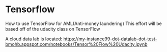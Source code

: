 # Tensorflow
How to use TensorFlow for AML(Anti-money laundering)
This effort will be based off of the udacity class on TensorFlow

A cloud data lab is located:
https://my-instance99-dot-datalab-dot-test-bmohb.appspot.com/notebooks/Tensor%20Flow%20Udacity.ipynb
